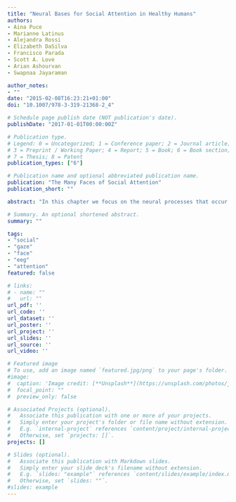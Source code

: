 ```yaml
---
title: "Neural Bases for Social Attention in Healthy Humans"
authors:
- Aina Puce
- Marianne Latinus
- Alejandra Rossi
- Elizabeth DaSilva
- Francisco Parada
- Scott A. Love
- Arian Ashourvan
- Swapnaa Jayaraman

author_notes:
- ""
date: "2015-02-08T16:23:21+01:00"
doi: "10.1007/978-3-319-21368-2_4"

# Schedule page publish date (NOT publication's date).
publishDate: "2017-01-01T00:00:00Z"

# Publication type.
# Legend: 0 = Uncategorized; 1 = Conference paper; 2 = Journal article;
# 3 = Preprint / Working Paper; 4 = Report; 5 = Book; 6 = Book section;
# 7 = Thesis; 8 = Patent
publication_types: ["6"]

# Publication name and optional abbreviated publication name.
publication: "The Many Faces of Social Attention"
publication_short: ""

abstract: "In this chapter we focus on the neural processes that occur in the mature healthy human brain in response to evaluating another’s social attention. We first examine the brain’s sensitivity to gaze direction of others, social attention (as typically indicated by gaze contact), and joint attention. Brain regions such as the superior temporal sulcus (STS), the amygdala, and the fusiform gyrus have been previously demonstrated to be sensitive to gaze changes, most frequently with functional magnetic resonance imaging (fMRI). Neurophysiological investigations, using electroencephalography (EEG) and magnetoencephalography (MEG), have identified event-related potentials (ERPs) such as the N170 that are sensitive to changes in gaze direction and head direction. We advance a putative model that explains findings relating to the neurophysiology of social attention , based mainly on our studies. This model proposes two brain modes of social information processing—a nonsocial “Default” mode and a social mode that we have named “Socially Aware”. In Default mode, there is an internal focus on executing actions to achieve our goals, as evident in studies in which passive viewing or tasks involving nonsocial judgments have been used. In contrast, Socially Aware mode is active when making explicit social judgments. Switching between these two modes is rapid and can occur via either top-down or bottom-up routes. From a different perspective, most of the literature, including our own studies, has focused on social attention phenomena as experienced from the first-person perspective, i.e., gaze changes or social attention directed at, or away from, the observer. However, in daily life we are actively involved in observing social interactions between others, where their social attention focus may not include us, or their gaze may not meet ours. Hence, changes in eye gaze and social attention are experienced from the third-person perspective. This area of research is still fairly small, but nevertheless important in the study of social and joint attention, and we discuss this very small literature briefly at the end of the chapter. We conclude the chapter with some outstanding questions, which are aimed at the main knowledge gaps in the literature."

# Summary. An optional shortened abstract.
summary: ""

tags:
- "social"
- "gaze"
- "face"
- "eeg"
- "attention"
featured: false

# links:
# - name: ""
#   url: ""
url_pdf: ''
url_code: ''
url_dataset: ''
url_poster: ''
url_project: ''
url_slides: ''
url_source: ''
url_video: ''

# Featured image
# To use, add an image named `featured.jpg/png` to your page's folder.
#image:
#  caption: 'Image credit: [**Unsplash**](https://unsplash.com/photos/jdD8gXaTZsc)'
#  focal_point: ""
#  preview_only: false

# Associated Projects (optional).
#   Associate this publication with one or more of your projects.
#   Simply enter your project's folder or file name without extension.
#   E.g. `internal-project` references `content/project/internal-project/index.md`.
#   Otherwise, set `projects: []`.
projects: []

# Slides (optional).
#   Associate this publication with Markdown slides.
#   Simply enter your slide deck's filename without extension.
#   E.g. `slides: "example"` references `content/slides/example/index.md`.
#   Otherwise, set `slides: ""`.
#slides: example
---
```

